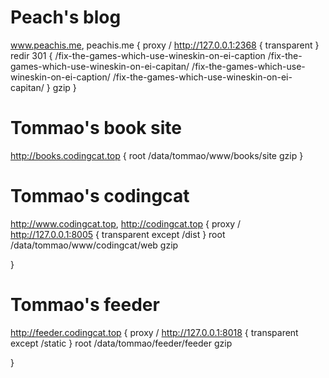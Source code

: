 # Peach's blog
www.peachis.me, peachis.me {
  proxy / http://127.0.0.1:2368 {
    transparent
  }
  redir 301 {
    /fix-the-games-which-use-wineskin-on-ei-caption /fix-the-games-which-use-wineskin-on-ei-capitan/
    /fix-the-games-which-use-wineskin-on-ei-caption/ /fix-the-games-which-use-wineskin-on-ei-capitan/
  }
  gzip
}

# Tommao's book site
http://books.codingcat.top {
  root /data/tommao/www/books/site
  gzip
}

# Tommao's codingcat
http://www.codingcat.top, http://codingcat.top {
  proxy / http://127.0.0.1:8005 {
    transparent
    except /dist
  }
  root /data/tommao/www/codingcat/web
  gzip

}

# Tommao's feeder
http://feeder.codingcat.top {
  proxy / http://127.0.0.1:8018 {
    transparent
    except /static
  }
  root /data/tommao/feeder/feeder
  gzip

}
